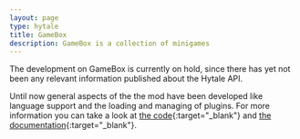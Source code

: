 ```yaml
---
layout: page
type: hytale
title: GameBox
description: GameBox is a collection of minigames
---
```

The development on GameBox is currently on hold, since there has yet not been any relevant information published about the Hytale API.

Until now general aspects of the the mod have been developed like language support and the loading and managing of plugins. For more information you can take a look at [the code](https://github.com/hygames-team/gamebox){:target="_blank"} and [the documentation](https://www.hygames.co/gamebox){:target="_blank"}.
